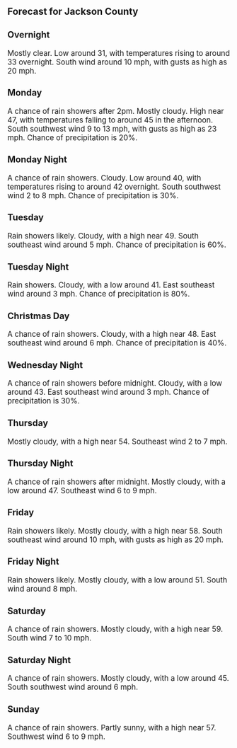 <div>
   <h2>Forecast for Jackson County</h2>
   <p>
      <div style="font-size:120%">
         <h3>Overnight</h3>Mostly clear. Low around 31, with temperatures rising to around 33 overnight. South wind around 10 mph, with gusts as high
         as 20 mph.<br></div>
   </p>
   <p>
      <div style="font-size:120%">
         <h3>Monday</h3>A chance of rain showers after 2pm. Mostly cloudy. High near 47, with temperatures falling to around 45 in the afternoon.
         South southwest wind 9 to 13 mph, with gusts as high as 23 mph. Chance of precipitation is 20%.<br></div>
   </p>
   <p>
      <div style="font-size:120%">
         <h3>Monday Night</h3>A chance of rain showers. Cloudy. Low around 40, with temperatures rising to around 42 overnight. South southwest wind 2 to
         8 mph. Chance of precipitation is 30%.<br></div>
   </p>
   <p>
      <div style="font-size:120%">
         <h3>Tuesday</h3>Rain showers likely. Cloudy, with a high near 49. South southeast wind around 5 mph. Chance of precipitation is 60%.<br></div>
   </p>
   <p>
      <div style="font-size:120%">
         <h3>Tuesday Night</h3>Rain showers. Cloudy, with a low around 41. East southeast wind around 3 mph. Chance of precipitation is 80%.<br></div>
   </p>
   <p>
      <div style="font-size:120%">
         <h3>Christmas Day</h3>A chance of rain showers. Cloudy, with a high near 48. East southeast wind around 6 mph. Chance of precipitation is 40%.<br></div>
   </p>
   <p>
      <div style="font-size:120%">
         <h3>Wednesday Night</h3>A chance of rain showers before midnight. Cloudy, with a low around 43. East southeast wind around 3 mph. Chance of precipitation
         is 30%.<br></div>
   </p>
   <p>
      <div style="font-size:120%">
         <h3>Thursday</h3>Mostly cloudy, with a high near 54. Southeast wind 2 to 7 mph.<br></div>
   </p>
   <p>
      <div style="font-size:120%">
         <h3>Thursday Night</h3>A chance of rain showers after midnight. Mostly cloudy, with a low around 47. Southeast wind 6 to 9 mph.<br></div>
   </p>
   <p>
      <div style="font-size:120%">
         <h3>Friday</h3>Rain showers likely. Mostly cloudy, with a high near 58. South southeast wind around 10 mph, with gusts as high as 20 mph.<br></div>
   </p>
   <p>
      <div style="font-size:120%">
         <h3>Friday Night</h3>Rain showers likely. Mostly cloudy, with a low around 51. South wind around 8 mph.<br></div>
   </p>
   <p>
      <div style="font-size:120%">
         <h3>Saturday</h3>A chance of rain showers. Mostly cloudy, with a high near 59. South wind 7 to 10 mph.<br></div>
   </p>
   <p>
      <div style="font-size:120%">
         <h3>Saturday Night</h3>A chance of rain showers. Mostly cloudy, with a low around 45. South southwest wind around 6 mph.<br></div>
   </p>
   <p>
      <div style="font-size:120%">
         <h3>Sunday</h3>A chance of rain showers. Partly sunny, with a high near 57. Southwest wind 6 to 9 mph.<br></div>
   </p>
</div>
